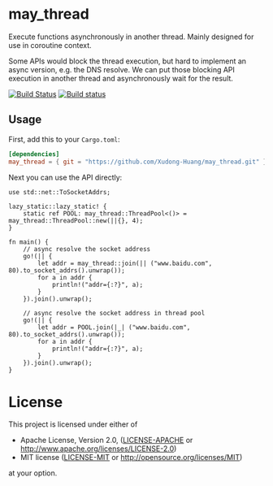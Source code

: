 # may_thread

Execute functions asynchronously in another thread. Mainly designed for use in coroutine context.

Some APIs would block the thread execution, but hard to implement an async version, e.g. the DNS resolve. We can put those blocking API execution in another thread and asynchronously wait for the result.

[![Build Status](https://travis-ci.org/Xudong-Huang/may_thread.svg?branch=master)](https://travis-ci.org/Xudong-Huang/may_thread)
[![Build status](https://ci.appveyor.com/api/projects/status/c6v7w9po819ya3yb/branch/master?svg=true)](https://ci.appveyor.com/project/Xudong-Huang/may-thread/branch/master)


## Usage

First, add this to your `Cargo.toml`:

```toml
[dependencies]
may_thread = { git = "https://github.com/Xudong-Huang/may_thread.git" }
```

Next you can use the API directly:

```rust,no_run
use std::net::ToSocketAddrs;

lazy_static::lazy_static! {
    static ref POOL: may_thread::ThreadPool<()> = may_thread::ThreadPool::new(||{}, 4);
}

fn main() {
    // async resolve the socket address
    go!(|| {
        let addr = may_thread::join(|| ("www.baidu.com", 80).to_socket_addrs().unwrap());
        for a in addr {
            println!("addr={:?}", a);
        }
    }).join().unwrap();
    
    // async resolve the socket address in thread pool
    go!(|| {
        let addr = POOL.join(|_| ("www.baidu.com", 80).to_socket_addrs().unwrap());
        for a in addr {
            println!("addr={:?}", a);
        }
    }).join().unwrap();
}
```

# License

This project is licensed under either of

 * Apache License, Version 2.0, ([LICENSE-APACHE](LICENSE-APACHE) or
   http://www.apache.org/licenses/LICENSE-2.0)
 * MIT license ([LICENSE-MIT](LICENSE-MIT) or
   http://opensource.org/licenses/MIT)

at your option.

